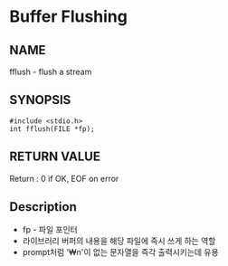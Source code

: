 # Buffer Flushing
## NAME
fflush - flush a stream
## SYNOPSIS
```
#include <stdio.h>
int fflush(FILE *fp);
```
## RETURN VALUE
Return : 0 if OK, EOF on error
## Description
* fp - 파일 포인터
* 라이브러리 버퍼의 내용을 해당 파일에 즉시 쓰게 하는 역할
* prompt처럼 '₩n'이 없는 문자열을 즉각 출력시키는데 유용
